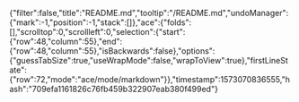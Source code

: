{"filter":false,"title":"README.md","tooltip":"/README.md","undoManager":{"mark":-1,"position":-1,"stack":[]},"ace":{"folds":[],"scrolltop":0,"scrollleft":0,"selection":{"start":{"row":48,"column":55},"end":{"row":48,"column":55},"isBackwards":false},"options":{"guessTabSize":true,"useWrapMode":false,"wrapToView":true},"firstLineState":{"row":72,"mode":"ace/mode/markdown"}},"timestamp":1573070836555,"hash":"709efa1161826c76fb459b322907eab380f499ed"}